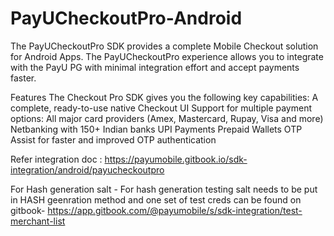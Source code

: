 # PayUCheckoutPro-Android
The PayUCheckoutPro SDK provides a complete Mobile Checkout solution for Android Apps. The PayUCheckoutPro experience allows you to integrate with the PayU PG with minimal integration effort and accept payments faster.

Features
The Checkout Pro SDK gives you the following key capabilities:
A complete, ready-to-use native Checkout UI 
Support for multiple payment options: 
All major card providers (Amex, Mastercard, Rupay, Visa and more) 
Netbanking with 150+ Indian banks 
UPI Payments 
Prepaid Wallets 
OTP Assist for faster and improved OTP authentication 

Refer integration doc : https://payumobile.gitbook.io/sdk-integration/android/payucheckoutpro


For Hash generation salt - 
For hash generation testing salt needs to be put in HASH geenration method and one set of test creds can be found on gitbook- https://app.gitbook.com/@payumobile/s/sdk-integration/test-merchant-list

